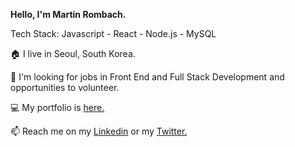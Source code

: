 **Hello, I'm Martin Rombach.** 

Tech Stack:
Javascript - React - Node.js - MySQL


🏠 I live in Seoul, South Korea.

👀 I'm looking for jobs in Front End and Full Stack Development and opportunities to volunteer.

💻 My portfolio is <a href="https://www.martinrombachdev.com/portfolio">here.</a>

📫 Reach me on my <a href="https://www.linkedin.com/in/martin-rombach-0a67b266/">Linkedin</a> or my <a href="https://img.shields.io/twitter/follow/MartinRombach88">Twitter. </a>



<!---
martinrombach88/martinrombach88 is a ✨ special ✨ repository because its `README.md` (this file) appears on your GitHub profile.
You can click the Preview link to take a look at your changes.
--->
